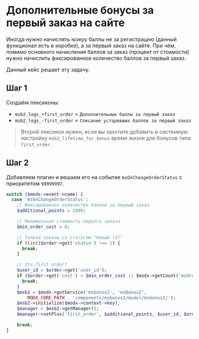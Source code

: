 # Дополнительные бонусы за первый заказ на сайте

Иногда нужно начислять юзеру баллы не за регистрацию (данный функционал есть в коробке), а за первый заказ на сайте.
При чём, помимо основного начисления баллов за заказ (процент от стоимости) нужно начислить фиксированное количество баллов за первый заказ.

Данный кейс решает эту задачу.

## Шаг 1

Создаём лексиконы:

- `msb2_logs_+first_order` = `Дополнительные баллы за первый заказ`
- `msb2_logs_-first_order` = `Списание устаревших баллов за первый заказ`

> Второй лексикон нужен, если вы захотите добавить в системную настройку `msb2_lifetime_for_bonus` время жизни для бонусов типа `first_order`.

## Шаг 2

Добавляем плагин и вешаем его на событие `msOnChangeOrderStatus` с приоритетом `99999997`.

```php
switch ($modx->event->name) {
  case 'msOnChangeOrderStatus':
    // Фиксированное количество баллов за первый заказ
    $additional_points = 2000;

    // Минимальная стоимость первого заказа
    $min_order_cost = 0;

    // Только заказы со статусом "Новый (1)"
    if ((int)$order->get('status') !== 1) {
      break;
    }

    // Its first order?
    $user_id = $order->get('user_id');
    if ($order->get('cost') < $min_order_cost || $modx->getCount('msOrder', ['user_id' => $user_id]) !== 1) {
      break;
    }
    $msb2 = $modx->getService('msbonus2', 'msBonus2',
        MODX_CORE_PATH . 'components/msbonus2/model/msbonus2/');
    $msb2->initialize($modx->context->key);
    $manager = $msb2->getManager();
    $manager->setPlus('first_order', $additional_points, $user_id, $order->get('id'), $user_id);

    break;
}
```
